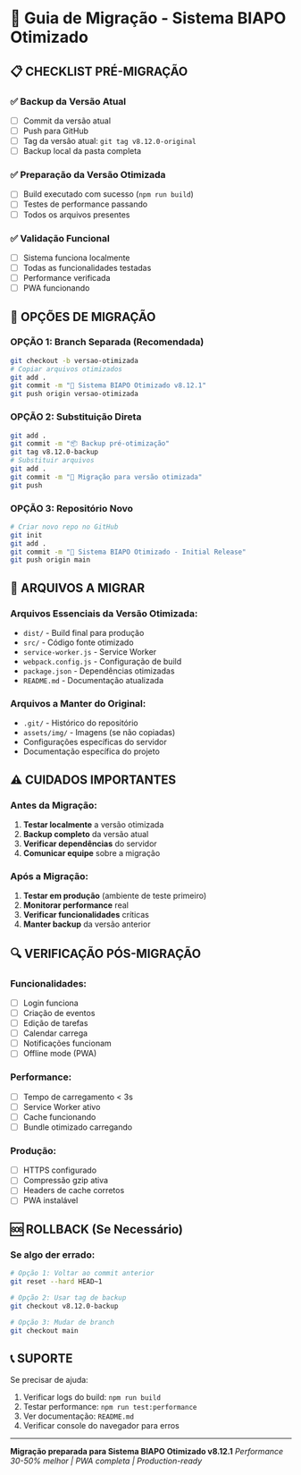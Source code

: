 # 🔄 Guia de Migração - Sistema BIAPO Otimizado

## 📋 CHECKLIST PRÉ-MIGRAÇÃO

### ✅ Backup da Versão Atual
- [ ] Commit da versão atual
- [ ] Push para GitHub
- [ ] Tag da versão atual: `git tag v8.12.0-original`
- [ ] Backup local da pasta completa

### ✅ Preparação da Versão Otimizada
- [ ] Build executado com sucesso (`npm run build`)
- [ ] Testes de performance passando
- [ ] Todos os arquivos presentes

### ✅ Validação Funcional
- [ ] Sistema funciona localmente
- [ ] Todas as funcionalidades testadas
- [ ] Performance verificada
- [ ] PWA funcionando

## 🚀 OPÇÕES DE MIGRAÇÃO

### OPÇÃO 1: Branch Separada (Recomendada)
```bash
git checkout -b versao-otimizada
# Copiar arquivos otimizados
git add .
git commit -m "🚀 Sistema BIAPO Otimizado v8.12.1"
git push origin versao-otimizada
```

### OPÇÃO 2: Substituição Direta
```bash
git add .
git commit -m "📦 Backup pré-otimização"
git tag v8.12.0-backup
# Substituir arquivos
git add .
git commit -m "🚀 Migração para versão otimizada"
git push
```

### OPÇÃO 3: Repositório Novo
```bash
# Criar novo repo no GitHub
git init
git add .
git commit -m "🚀 Sistema BIAPO Otimizado - Initial Release"
git push origin main
```

## 📁 ARQUIVOS A MIGRAR

### Arquivos Essenciais da Versão Otimizada:
- `dist/` - Build final para produção
- `src/` - Código fonte otimizado
- `service-worker.js` - Service Worker
- `webpack.config.js` - Configuração de build
- `package.json` - Dependências otimizadas
- `README.md` - Documentação atualizada

### Arquivos a Manter do Original:
- `.git/` - Histórico do repositório
- `assets/img/` - Imagens (se não copiadas)
- Configurações específicas do servidor
- Documentação específica do projeto

## ⚠️ CUIDADOS IMPORTANTES

### Antes da Migração:
1. **Testar localmente** a versão otimizada
2. **Backup completo** da versão atual
3. **Verificar dependências** do servidor
4. **Comunicar equipe** sobre a migração

### Após a Migração:
1. **Testar em produção** (ambiente de teste primeiro)
2. **Monitorar performance** real
3. **Verificar funcionalidades** críticas
4. **Manter backup** da versão anterior

## 🔍 VERIFICAÇÃO PÓS-MIGRAÇÃO

### Funcionalidades:
- [ ] Login funciona
- [ ] Criação de eventos
- [ ] Edição de tarefas
- [ ] Calendar carrega
- [ ] Notificações funcionam
- [ ] Offline mode (PWA)

### Performance:
- [ ] Tempo de carregamento < 3s
- [ ] Service Worker ativo
- [ ] Cache funcionando
- [ ] Bundle otimizado carregando

### Produção:
- [ ] HTTPS configurado
- [ ] Compressão gzip ativa
- [ ] Headers de cache corretos
- [ ] PWA instalável

## 🆘 ROLLBACK (Se Necessário)

### Se algo der errado:

```bash
# Opção 1: Voltar ao commit anterior
git reset --hard HEAD~1

# Opção 2: Usar tag de backup
git checkout v8.12.0-backup

# Opção 3: Mudar de branch
git checkout main
```

## 📞 SUPORTE

Se precisar de ajuda:
1. Verificar logs do build: `npm run build`
2. Testar performance: `npm run test:performance`
3. Ver documentação: `README.md`
4. Verificar console do navegador para erros

---

**Migração preparada para Sistema BIAPO Otimizado v8.12.1**
*Performance 30-50% melhor | PWA completa | Production-ready*
